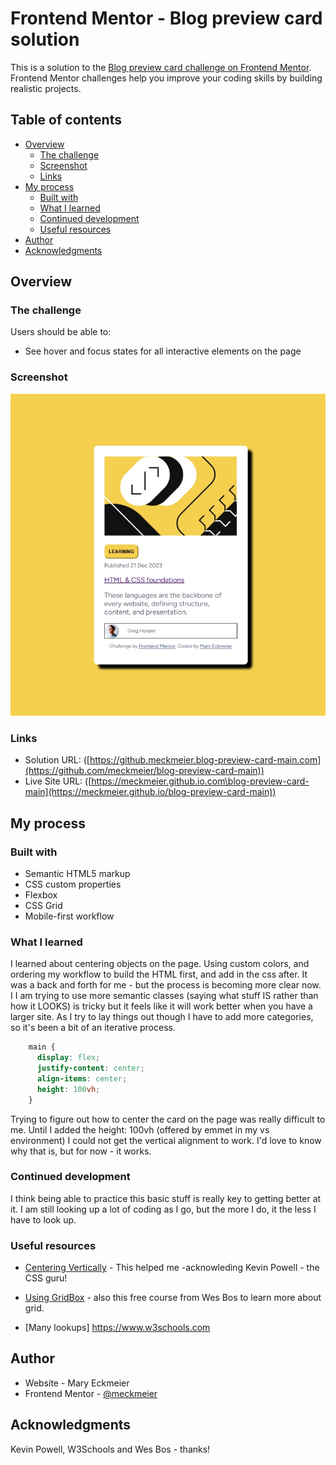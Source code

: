 # Frontend Mentor - Blog preview card solution

This is a solution to the [Blog preview card challenge on Frontend Mentor](https://www.frontendmentor.io/challenges/blog-preview-card-ckPaj01IcS). Frontend Mentor challenges help you improve your coding skills by building realistic projects. 

## Table of contents

- [Overview](#overview)
  - [The challenge](#the-challenge)
  - [Screenshot](#screenshot)
  - [Links](#links)
- [My process](#my-process)
  - [Built with](#built-with)
  - [What I learned](#what-i-learned)
  - [Continued development](#continued-development)
  - [Useful resources](#useful-resources)
- [Author](#author)
- [Acknowledgments](#acknowledgments)


## Overview


### The challenge

Users should be able to:

- See hover and focus states for all interactive elements on the page

### Screenshot

<img src="assets/images/overview.png">


### Links

- Solution URL: ([https://github.meckmeier.blog-preview-card-main.com](https://github.com/meckmeier/blog-preview-card-main))
- Live Site URL: ([https://meckmeier.github.io.com\blog-preview-card-main](https://meckmeier.github.io/blog-preview-card-main))

## My process

### Built with

- Semantic HTML5 markup
- CSS custom properties
- Flexbox
- CSS Grid
- Mobile-first workflow

### What I learned

I learned about centering objects on the page. Using custom colors, and ordering my workflow to build the HTML first, and add in the css after. It was a back and forth for me - but the process is becoming more clear now. I 
I am trying to use more semantic classes (saying what stuff IS rather than how it LOOKS) is tricky but it feels like it will work better when you have a larger site. As I try to lay things out though I have to add more categories, so it's been a bit of an iterative process.

```css
    main {
      display: flex;
      justify-content: center;
      align-items: center;
      height: 100vh;
    }
```
Trying to figure out how to center the card on the page was really difficult to me. Until I added the height: 100vh (offered by emmet in my vs environment) I could not get the vertical alignment to work. I'd love to know why that is, but for now - it works.



### Continued development

I think being able to practice this basic stuff is really key to getting better at it. I am still looking up a lot of coding as I go, but the more I do, it the less I have to look up. 

### Useful resources

- [Centering Vertically](https://www.bing.com/videos/riverview/relatedvideo?q=i+want+to+center+vertically+the+entire+grid+itself+on+a+page+in+css&mid=78C6800F16D425DE965778C6800F16D425DE9657&FORM=VIRE) - This helped me -acknowleding Kevin Powell - the CSS guru!

- [Using GridBox](https://courses.wesbos.com/account) - also this free course from Wes Bos to learn more about grid.

- [Many lookups]
https://www.w3schools.com

## Author

- Website - Mary Eckmeier 
- Frontend Mentor - [@meckmeier](https://www.frontendmentor.io/profile/meckmeier)

## Acknowledgments

Kevin Powell, W3Schools and Wes Bos - thanks!
